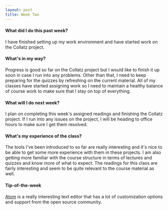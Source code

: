 ```yaml
---
layout: post
title: Week Two
---
```

#### What did I do this past week?

I have finished setting up my work environment and have started work on the Collatz project.

#### What's in my way?

Progress is good so far on the Collatz project but I would like to finish it up soon in case I run into any problems. Other than that, I need to keep preparing for the quizzes by refreshing on the current material. All of my classes have started assigning work so I need to maintain a healthy balance of course work to make sure that I stay on top of everything.

#### What will I do next week?

I plan on completing this week's assigned readings and finishing the Collatz project. If I run into any issues on the project, I will be heading to office hours to make sure I get them resolved.

#### What's my experience of the class?

The tools I've been introduced to so far are really interesting and it's nice to be able to get some more experience with them in these projects. I am also getting more familiar with the course structure in terms of lectures and quizzes and know more of what to expect. The readings for this class are fairly interesting and seem to be quite relevant to the course material as well.

#### Tip-of-the-week

[Atom](https://atom.io/) is a really interesting text editor that has a lot of customization options and support from the open source community.
